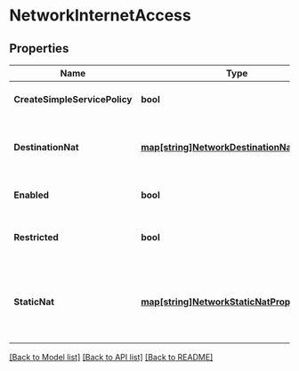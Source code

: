 # NetworkInternetAccess

## Properties
Name | Type | Description | Notes
------------ | ------------- | ------------- | -------------
**CreateSimpleServicePolicy** | **bool** |  | [optional] [default to false]
**DestinationNat** | [**map[string]NetworkDestinationNatProperty**](network_destination_nat_property.md) | Property key may be an IP/Port (i.e. \&quot;63.16.0.3:443\&quot;), or a port (i.e. \&quot;:2222\&quot;) | [optional] [default to null]
**Enabled** | **bool** |  | [optional] [default to null]
**Restricted** | **bool** | by default, all access is allowed, to only allow certain traffic, make &#x60;restricted&#x60;&#x3D;&#x60;true&#x60; and define service_policies | [optional] [default to false]
**StaticNat** | [**map[string]NetworkStaticNatProperty**](network_static_nat_property.md) | Property key may be an IP Address (i.e. \&quot;172.16.0.1\&quot;), and IP Address and Port (i.e. \&quot;172.16.0.1:8443\&quot;) or a CIDR (i.e. \&quot;172.16.0.12/20\&quot;) | [optional] [default to null]

[[Back to Model list]](../README.md#documentation-for-models) [[Back to API list]](../README.md#documentation-for-api-endpoints) [[Back to README]](../README.md)

